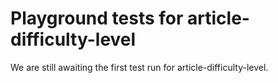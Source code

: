# Playground tests for article-difficulty-level
We are still awaiting the first test run for article-difficulty-level.
